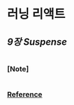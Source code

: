 # 러닝 리액트

## _9장 Suspense_

###

#

### [Note]

#

### [Reference](https://www.hanbit.co.kr/store/books/look.php?p_code=B7468885216)
